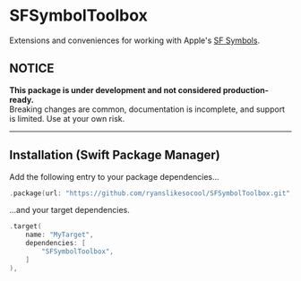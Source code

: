 # SFSymbolToolbox

Extensions and conveniences for working with Apple's
[SF Symbols]( https://developer.apple.com/sf-symbols/ ).


## NOTICE

**This package is under development and not considered production-ready.**<br/>
Breaking changes are common, documentation is incomplete, and support is limited.  Use at your own risk.

---


## Installation (Swift Package Manager)

Add the following entry to your package dependencies...
```swift
.package(url: "https://github.com/ryanslikesocool/SFSymbolToolbox.git", from: "0.0.4"),
```
...and your target dependencies.
```swift
.target(
	name: "MyTarget",
	dependencies: [
		"SFSymbolToolbox",
	]
),
